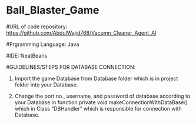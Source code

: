 # Ball_Blaster_Game

#URL of code repository:
https://github.com/AbdulWajid768/Vacumn_Cleaner_Agent_AI

#Prgramming Language:
Java

#IDE:
NeatBeans

#GUIDELINES/STEPS FOR DATABASE CONNECTION:
1.	Import the game Database from Database folder which is in project folder into your Database.

2.	Change the port no., username, and password of database according to your Database in function private void makeConnectionWithDataBase() which in Class “DBHandler” which is responsible for connection with Database.
